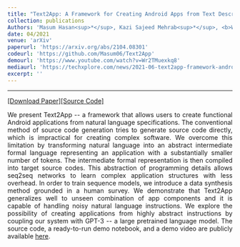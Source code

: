 ```yaml
---
title: "Text2App: A Framework for Creating Android Apps from Text Descriptions"
collection: publications
Authors: 'Masum Hasan<sup>*</sup>, Kazi Sajeed Mehrab<sup>*</sup>, <b>Wasi Ahmad</b>, and Rifat Shahriyar.'
date: 04/2021
venue: 'arXiv'
paperurl: 'https://arxiv.org/abs/2104.08301'
codeurl: 'https://github.com/Masum06/Text2App'
demourl: 'https://www.youtube.com/watch?v=Wr2TMuexkq8'
mediaurl: 'https://techxplore.com/news/2021-06-text2app-framework-android-apps-text.html'
excerpt: ''
---
```

---
<a href='https://arxiv.org/pdf/2104.08301.pdf' target="_blank">[Download Paper]</a><a href='https://github.com/Masum06/Text2App' target="_blank">[Source Code]</a>

<p align="justify">
We present Text2App -- a framework that allows users to create functional Android applications from natural language specifications. The conventional method of 
source code generation tries to generate source code directly, which is impractical for creating complex software. We overcome this limitation by transforming 
natural language into an abstract intermediate formal language representing an application with a substantially smaller number of tokens. The intermediate formal 
representation is then compiled into target source codes. This abstraction of programming details allows seq2seq networks to learn complex application structures 
with less overhead. In order to train sequence models, we introduce a data synthesis method grounded in a human survey. We demonstrate that Text2App generalizes 
well to unseen combination of app components and it is capable of handling noisy natural language instructions. We explore the possibility of creating applications 
from highly abstract instructions by coupling our system with GPT-3 -- a large pretrained language model. The source code, a ready-to-run demo notebook, and a 
demo video are publicly available <a href='https://text2app.github.io' target="_blank">here</a>.
</p>
